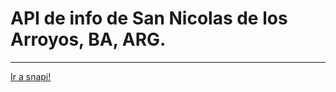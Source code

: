 <h1>API de info de San Nicolas de los Arroyos, BA, ARG.</h1>
<hr>
<a href="http://snapi.aws.af.cm"> Ir a snapi!</a>